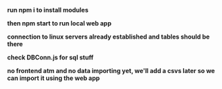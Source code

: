 **run npm i to install modules**

**then npm start to run local web app**

**connection to linux servers already established and tables should be there**

**check DBConn.js for sql stuff**

**no frontend atm and no data importing yet, we'll add a csvs later so we can import it using the web app**